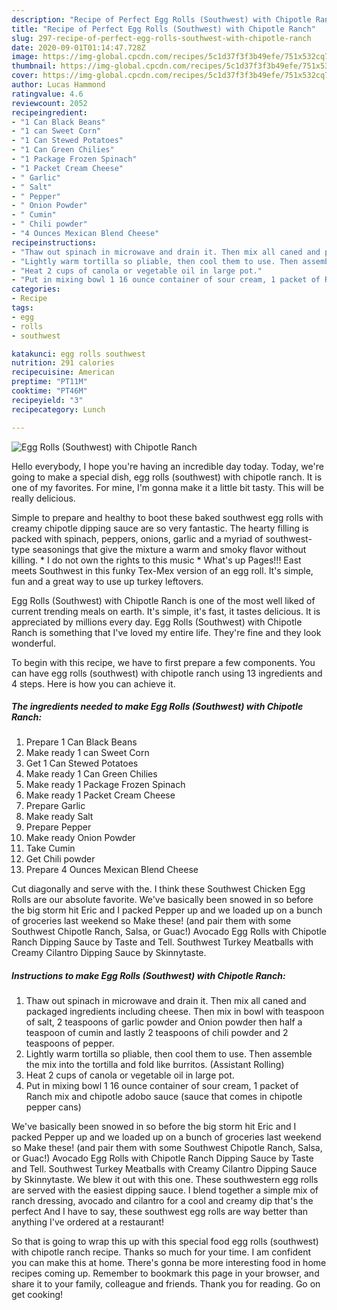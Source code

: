 ```yaml
---
description: "Recipe of Perfect Egg Rolls (Southwest) with Chipotle Ranch"
title: "Recipe of Perfect Egg Rolls (Southwest) with Chipotle Ranch"
slug: 297-recipe-of-perfect-egg-rolls-southwest-with-chipotle-ranch
date: 2020-09-01T01:14:47.728Z
image: https://img-global.cpcdn.com/recipes/5c1d37f3f3b49efe/751x532cq70/egg-rolls-southwest-with-chipotle-ranch-recipe-main-photo.jpg
thumbnail: https://img-global.cpcdn.com/recipes/5c1d37f3f3b49efe/751x532cq70/egg-rolls-southwest-with-chipotle-ranch-recipe-main-photo.jpg
cover: https://img-global.cpcdn.com/recipes/5c1d37f3f3b49efe/751x532cq70/egg-rolls-southwest-with-chipotle-ranch-recipe-main-photo.jpg
author: Lucas Hammond
ratingvalue: 4.6
reviewcount: 2052
recipeingredient:
- "1 Can Black Beans"
- "1 can Sweet Corn"
- "1 Can Stewed Potatoes"
- "1 Can Green Chilies"
- "1 Package Frozen Spinach"
- "1 Packet Cream Cheese"
- " Garlic"
- " Salt"
- " Pepper"
- " Onion Powder"
- " Cumin"
- " Chili powder"
- "4 Ounces Mexican Blend Cheese"
recipeinstructions:
- "Thaw out spinach in microwave and drain it. Then mix all caned and packaged ingredients including cheese. Then mix in bowl with teaspoon of salt, 2 teaspoons of garlic powder and Onion powder then half a teaspoon of cumin and lastly 2 teaspoons of chili powder and 2 teaspoons of pepper."
- "Lightly warm tortilla so pliable, then cool them to use. Then assemble the mix into the tortilla and fold like burritos. (Assistant Rolling)"
- "Heat 2 cups of canola or vegetable oil in large pot."
- "Put in mixing bowl 1 16 ounce container of sour cream, 1 packet of Ranch mix and chipotle adobo sauce (sauce that comes in chipotle pepper cans)"
categories:
- Recipe
tags:
- egg
- rolls
- southwest

katakunci: egg rolls southwest 
nutrition: 291 calories
recipecuisine: American
preptime: "PT11M"
cooktime: "PT46M"
recipeyield: "3"
recipecategory: Lunch

---
```



![Egg Rolls (Southwest) with Chipotle Ranch](https://img-global.cpcdn.com/recipes/5c1d37f3f3b49efe/751x532cq70/egg-rolls-southwest-with-chipotle-ranch-recipe-main-photo.jpg)

Hello everybody, I hope you're having an incredible day today. Today, we're going to make a special dish, egg rolls (southwest) with chipotle ranch. It is one of my favorites. For mine, I'm gonna make it a little bit tasty. This will be really delicious.

Simple to prepare and healthy to boot these baked southwest egg rolls with creamy chipotle dipping sauce are so very fantastic. The hearty filling is packed with spinach, peppers, onions, garlic and a myriad of southwest-type seasonings that give the mixture a warm and smoky flavor without killing. * I do not own the rights to this music * What&#39;s up Pages!!! East meets Southwest in this funky Tex-Mex version of an egg roll. It&#39;s simple, fun and a great way to use up turkey leftovers.

Egg Rolls (Southwest) with Chipotle Ranch is one of the most well liked of current trending meals on earth. It's simple, it's fast, it tastes delicious. It is appreciated by millions every day. Egg Rolls (Southwest) with Chipotle Ranch is something that I've loved my entire life. They're fine and they look wonderful.


To begin with this recipe, we have to first prepare a few components. You can have egg rolls (southwest) with chipotle ranch using 13 ingredients and 4 steps. Here is how you can achieve it.

<!--inarticleads1-->

##### The ingredients needed to make Egg Rolls (Southwest) with Chipotle Ranch:

1. Prepare 1 Can Black Beans
1. Make ready 1 can Sweet Corn
1. Get 1 Can Stewed Potatoes
1. Make ready 1 Can Green Chilies
1. Make ready 1 Package Frozen Spinach
1. Make ready 1 Packet Cream Cheese
1. Prepare  Garlic
1. Make ready  Salt
1. Prepare  Pepper
1. Make ready  Onion Powder
1. Take  Cumin
1. Get  Chili powder
1. Prepare 4 Ounces Mexican Blend Cheese


Cut diagonally and serve with the. I think these Southwest Chicken Egg Rolls are our absolute favorite. We&#39;ve basically been snowed in so before the big storm hit Eric and I packed Pepper up and we loaded up on a bunch of groceries last weekend so Make these! (and pair them with some Southwest Chipotle Ranch, Salsa, or Guac!) Avocado Egg Rolls with Chipotle Ranch Dipping Sauce by Taste and Tell. Southwest Turkey Meatballs with Creamy Cilantro Dipping Sauce by Skinnytaste. 

<!--inarticleads2-->

##### Instructions to make Egg Rolls (Southwest) with Chipotle Ranch:

1. Thaw out spinach in microwave and drain it. Then mix all caned and packaged ingredients including cheese. Then mix in bowl with teaspoon of salt, 2 teaspoons of garlic powder and Onion powder then half a teaspoon of cumin and lastly 2 teaspoons of chili powder and 2 teaspoons of pepper.
1. Lightly warm tortilla so pliable, then cool them to use. Then assemble the mix into the tortilla and fold like burritos. (Assistant Rolling)
1. Heat 2 cups of canola or vegetable oil in large pot.
1. Put in mixing bowl 1 16 ounce container of sour cream, 1 packet of Ranch mix and chipotle adobo sauce (sauce that comes in chipotle pepper cans)


We&#39;ve basically been snowed in so before the big storm hit Eric and I packed Pepper up and we loaded up on a bunch of groceries last weekend so Make these! (and pair them with some Southwest Chipotle Ranch, Salsa, or Guac!) Avocado Egg Rolls with Chipotle Ranch Dipping Sauce by Taste and Tell. Southwest Turkey Meatballs with Creamy Cilantro Dipping Sauce by Skinnytaste. We blew it out with this one. These southwestern egg rolls are served with the easiest dipping sauce. I blend together a simple mix of ranch dressing, avocado and cilantro for a cool and creamy dip that&#39;s the perfect And I have to say, these southwest egg rolls are way better than anything I&#39;ve ordered at a restaurant! 

So that is going to wrap this up with this special food egg rolls (southwest) with chipotle ranch recipe. Thanks so much for your time. I am confident you can make this at home. There's gonna be more interesting food in home recipes coming up. Remember to bookmark this page in your browser, and share it to your family, colleague and friends. Thank you for reading. Go on get cooking!
